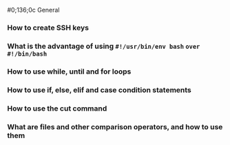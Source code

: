 #0;136;0c General
### How to create SSH keys
### What is the advantage of using ``` #!/usr/bin/env bash ```  ``` over #!/bin/bash ```
### How to use while, until and for loops
### How to use if, else, elif and case condition statements
### How to use the cut command
### What are files and other comparison operators, and how to use them